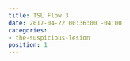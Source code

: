 ```yaml
---
title: TSL Flow 3
date: 2017-04-22 00:36:00 -04:00
categories:
- the-suspicious-lesion
position: 1
---
```


